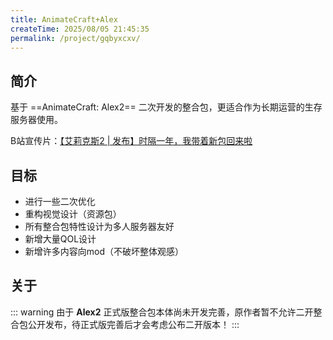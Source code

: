 ```yaml
---
title: AnimateCraft+Alex
createTime: 2025/08/05 21:45:35
permalink: /project/gqbyxcxv/
---
```

## 简介

基于 ==AnimateCraft: Alex2== 二次开发的整合包，更适合作为长期运营的生存服务器使用。

B站宣传片：[【艾莉克斯2 | 发布】时隔一年，我带着新包回来啦](https://www.bilibili.com/video/BV1MYuqzZEMH/)

## 目标

- 进行一些二次优化
- 重构视觉设计（资源包）
- 所有整合包特性设计为多人服务器友好
- 新增大量QOL设计
- 新增许多内容向mod（不破坏整体观感）

## 关于

::: warning
由于 **Alex2** 正式版整合包本体尚未开发完善，原作者暂不允许二开整合包公开发布，待正式版完善后才会考虑公布二开版本！
:::